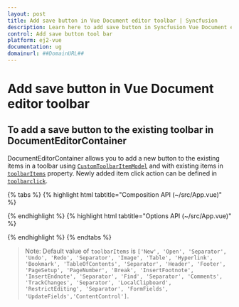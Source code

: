 ```yaml
---
layout: post
title: Add save button in Vue Document editor toolbar | Syncfusion
description: Learn here to add save button in Syncfusion Vue Document editor component of Syncfusion Essential JS 2 and more.
control: Add save button tool bar 
platform: ej2-vue
documentation: ug
domainurl: ##DomainURL##
---
```


# Add save button in Vue Document editor toolbar

## To add a save button to the existing toolbar in DocumentEditorContainer

DocumentEditorContainer allows you to add a new button to the existing items in a toolbar using [`CustomToolbarItemModel`](https://ej2.syncfusion.com/vue/documentation/api/document-editor/customToolbarItemModel/) and with existing items in [`toolbarItems`](https://ej2.syncfusion.com/vue/documentation/api/document-editor-container/#toolbaritems) property. Newly added item click action can be defined in [`toolbarclick`](https://ej2.syncfusion.com/vue/documentation/api/toolbar/clickEventArgs/).

{% tabs %}
{% highlight html tabtitle="Composition API (~/src/App.vue)" %}

<template>
  <div id="app">
    <ejs-documenteditorcontainer ref="container" :toolbarItems='items' v-bind:toolbarClick='onToolbarClick'
      :enableToolbar='true'> </ejs-documenteditorcontainer>
  </div>
</template>

<script setup>
import { DocumentEditorContainerComponent as EjsDocumenteditorcontainer, Toolbar } from '@syncfusion/ej2-vue-documenteditor';
import { provide, ref } from 'vue';

const container = ref(null);
const items = [
  'New', 'Open', 'Separator',
  {
    prefixIcon: "e-save icon",
    tooltipText: "Save the Document",
    text: "Save",
    id: "save"
  },
  'Undo', 'Redo', 'Separator', 'Image', 'Table', 'Hyperlink', 'Bookmark', 'TableOfContents', 'Separator', 'Header', 'Footer', 'PageSetup', 'PageNumber', 'Break', 'InsertFootnote', 'InsertEndnote', 'Separator', 'Find', 'Separator', 'Comments', 'TrackChanges', 'Separator', 'LocalClipboard', 'RestrictEditing', 'Separator', 'FormFields', 'UpdateFields','ContentControl']

provide('DocumentEditorContainer', [Toolbar]);

const onToolbarClick = function (args) {
  switch (args.item.id) {
    case 'save':
      //Disable image toolbar item.
      container.value.ej2Instances.documentEditor.save('sample', 'Docx');
      break;
  }
}
</script>

{% endhighlight %}
{% highlight html tabtitle="Options API (~/src/App.vue)" %}

<template>
  <div id="app">
    <ejs-documenteditorcontainer ref="container" :toolbarItems='items' v-bind:toolbarClick='onToolbarClick'
      :enableToolbar='true'> </ejs-documenteditorcontainer>
  </div>
</template>

<script>
import { DocumentEditorContainerComponent, Toolbar } from '@syncfusion/ej2-vue-documenteditor';

export default {
  components: {
    'ejs-documenteditorcontainer': DocumentEditorContainerComponent
  },
  data() {
    return {
      items: [
        'New','Open','Separator',
        {
            prefixIcon: "e-save icon",
            tooltipText: "Save the Document",
            text: "Save",
            id: "save"
        },
        'Undo', 'Redo', 'Separator', 'Image', 'Table', 'Hyperlink', 'Bookmark', 'TableOfContents', 'Separator', 'Header', 'Footer', 'PageSetup', 'PageNumber', 'Break', 'InsertFootnote', 'InsertEndnote', 'Separator', 'Find', 'Separator', 'Comments', 'TrackChanges', 'Separator', 'LocalClipboard', 'RestrictEditing', 'Separator', 'FormFields', 'UpdateFields','ContentControl']
    }
  },
  provide: {
    DocumentEditorContainer: [Toolbar]
  },
  methods: {
    onToolbarClick: function (args) {
      switch (args.item.id) {
        case 'save':
            //Save the document(Download the document)
            this.$refs.container.ej2Instances.documentEditor.save('sample', 'Docx');
            break;
      }
    }
  }
}
</script>

{% endhighlight %}
{% endtabs %}

>Note: Default value of `toolbarItems` is `['New', 'Open', 'Separator', 'Undo', 'Redo', 'Separator', 'Image', 'Table', 'Hyperlink', 'Bookmark', 'TableOfContents', 'Separator', 'Header', 'Footer', 'PageSetup', 'PageNumber', 'Break', 'InsertFootnote', 'InsertEndnote', 'Separator', 'Find', 'Separator', 'Comments', 'TrackChanges', 'Separator', 'LocalClipboard', 'RestrictEditing', 'Separator', 'FormFields', 'UpdateFields','ContentControl']`.
